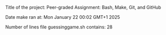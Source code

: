 Title of the project: Peer-graded Assignment: Bash, Make, Git, and GitHub

Date make ran at: Mon January 22 00:02 GMT+1 2025

Number of lines file guessinggame.sh contains: 28
